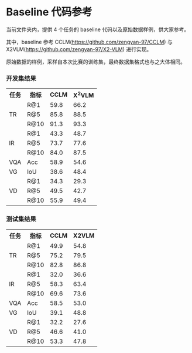 # Baseline 代码参考

当前文件夹内，提供 4 个任务的 baseline 代码以及原始数据样例，供大家参考。

其中，baseline 参考 CCLM(https://github.com/zengyan-97/CCLM) 与 X2VLM(https://github.com/zengyan-97/X2-VLM) 进行实现。

原始数据的样例，采样自本次比赛的训练集，最终数据集格式也与之大体相同。

### 开发集结果

<table>
    <tr>
        <th>任务</th>
        <th>指标</th>
        <th>CCLM</th>
        <th>X<sup>2</sup>VLM</th>
    </tr>
    <tr>
        <td rowspan="3">TR</td>
        <td>R@1</td>
        <td>59.8</td>
        <td>66.2</td>
    </tr>
    <tr>
        <td>R@5</td>
        <td>85.8</td>
        <td>88.5</td>
    </tr>
    <tr>
        <td>R@10</td>
        <td>91.3</td>
        <td>93.3</td>
    </tr>
    <tr>
        <td rowspan="3">IR</td>
        <td>R@1</td>
        <td>43.3</td>
        <td>48.7</td>
    </tr>
    <tr>
        <td>R@5</td>
        <td>73.7</td>
        <td>77.6</td>
    </tr>
    <tr>
        <td>R@10</td>
        <td>84.0</td>
        <td>87.5</td>
    </tr>
    <tr>
        <td>VQA</td>
        <td>Acc</td>
        <td>58.9</td>
        <td>54.6</td>
    </tr>
    <tr>
        <td>VG</td>
        <td>IoU</td>
        <td>38.6</td>
        <td>48.4</td>
    </tr>
    <tr>
        <td rowspan="3">VD</td>
        <td>R@1</td>
        <td>34.3</td>
        <td>29.3</td>
    </tr>
    <tr>
        <td>R@5</td>
        <td>49.5</td>
        <td>42.7</td>
    </tr>
    <tr>
        <td>R@10</td>
        <td>55.9</td>
        <td>49.4</td>
    </tr>
</table>


### 测试集结果

<table>
    <tr>
        <th>任务</th>
        <th>指标</th>
        <th>CCLM</th>
        <th>X2VLM</th>
    </tr>
    <tr>
        <td rowspan="3">TR</td>
        <td>R@1</td>
        <td>49.9</td>
        <td>54.8</td>
    </tr>
    <tr>
        <td>R@5</td>
        <td>75.2</td>
        <td>79.5</td>
    </tr>
    <tr>
        <td>R@10</td>
        <td>82.8</td>
        <td>86.8</td>
    </tr>
    <tr>
        <td rowspan="3">IR</td>
        <td>R@1</td>
        <td>32.0</td>
        <td>36.6</td>
    </tr>
    <tr>
        <td>R@5</td>
        <td>58.3</td>
        <td>63.4</td>
    </tr>
    <tr>
        <td>R@10</td>
        <td>69.6</td>
        <td>73.6</td>
    </tr>
    <tr>
        <td>VQA</td>
        <td>Acc</td>
        <td>58.5</td>
        <td>53.0</td>
    </tr>
    <tr>
        <td>VG</td>
        <td>IoU</td>
        <td>39.1</td>
        <td>48.8</td>
    </tr>
    <tr>
        <td rowspan="3">VD</td>
        <td>R@1</td>
        <td>32.2</td>
        <td>27.6</td>
    </tr>
    <tr>
        <td>R@5</td>
        <td>46.6</td>
        <td>41.0</td>
    </tr>
    <tr>
        <td>R@10</td>
        <td>53.3</td>
        <td>47.8</td>
    </tr>
</table>
